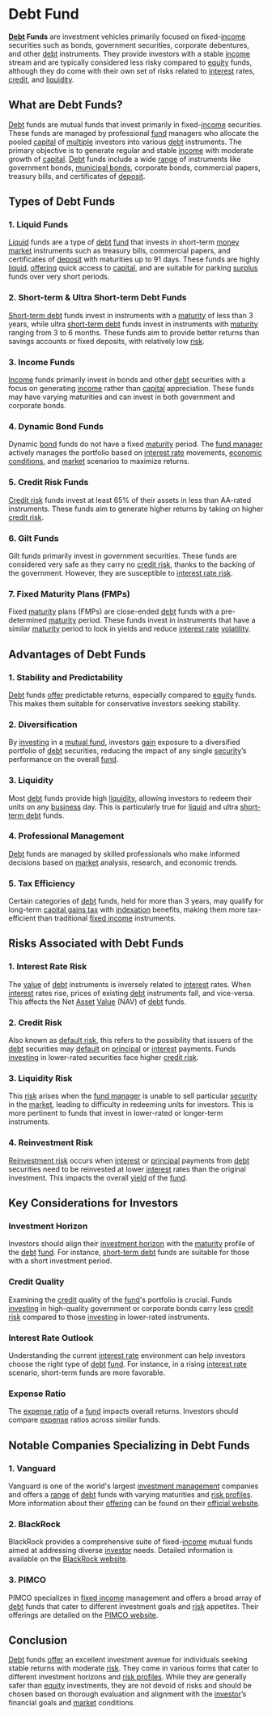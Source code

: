 # Debt Fund

**[Debt](../d/debt.md) Funds** are investment vehicles primarily focused on fixed-[income](../i/income.md) securities such as bonds, government securities, corporate debentures, and other [debt](../d/debt.md) instruments. They provide investors with a stable [income](../i/income.md) stream and are typically considered less risky compared to [equity](../e/equity.md) funds, although they do come with their own set of risks related to [interest](../i/interest.md) rates, [credit](../c/credit.md), and [liquidity](../l/liquidity.md).

## What are Debt Funds?

[Debt](../d/debt.md) funds are mutual funds that invest primarily in fixed-[income](../i/income.md) securities. These funds are managed by professional [fund](../f/fund.md) managers who allocate the pooled [capital](../c/capital.md) of [multiple](../m/multiple.md) investors into various [debt](../d/debt.md) instruments. The primary objective is to generate regular and stable [income](../i/income.md) with moderate growth of [capital](../c/capital.md). [Debt](../d/debt.md) funds include a wide [range](../r/range.md) of instruments like government bonds, [municipal bonds](../m/municipal_bonds.md), corporate bonds, commercial papers, treasury bills, and certificates of [deposit](../d/deposit.md).

## Types of Debt Funds

### 1. **Liquid Funds**

[Liquid](../l/liquid.md) funds are a type of [debt](../d/debt.md) [fund](../f/fund.md) that invests in short-term [money market](../m/money_market.md) instruments such as treasury bills, commercial papers, and certificates of [deposit](../d/deposit.md) with maturities up to 91 days. These funds are highly [liquid](../l/liquid.md), [offering](../o/offering.md) quick access to [capital](../c/capital.md), and are suitable for parking [surplus](../s/surplus.md) funds over very short periods.

### 2. **Short-term & Ultra Short-term Debt Funds**

[Short-term debt](../s/short-term_debt.md) funds invest in instruments with a [maturity](../m/maturity.md) of less than 3 years, while ultra [short-term debt](../s/short-term_debt.md) funds invest in instruments with [maturity](../m/maturity.md) ranging from 3 to 6 months. These funds aim to provide better returns than savings accounts or fixed deposits, with relatively low [risk](../r/risk.md).

### 3. **Income Funds**

[Income](../i/income.md) funds primarily invest in bonds and other [debt](../d/debt.md) securities with a focus on generating [income](../i/income.md) rather than [capital](../c/capital.md) appreciation. These funds may have varying maturities and can invest in both government and corporate bonds.

### 4. **Dynamic Bond Funds**

Dynamic [bond](../b/bond.md) funds do not have a fixed [maturity](../m/maturity.md) period. The [fund manager](../f/fund_manager.md) actively manages the portfolio based on [interest rate](../i/interest_rate.md) movements, [economic conditions](../e/economic_conditions.md), and [market](../m/market.md) scenarios to maximize returns.

### 5. **Credit Risk Funds**

[Credit risk](../c/credit_risk.md) funds invest at least 65% of their assets in less than AA-rated instruments. These funds aim to generate higher returns by taking on higher [credit risk](../c/credit_risk.md).

### 6. **Gilt Funds**

Gilt funds primarily invest in government securities. These funds are considered very safe as they carry no [credit risk](../c/credit_risk.md), thanks to the backing of the government. However, they are susceptible to [interest rate risk](../i/interest_rate_risk.md).

### 7. **Fixed Maturity Plans (FMPs)**

Fixed [maturity](../m/maturity.md) plans (FMPs) are close-ended [debt](../d/debt.md) funds with a pre-determined [maturity](../m/maturity.md) period. These funds invest in instruments that have a similar [maturity](../m/maturity.md) period to lock in yields and reduce [interest rate](../i/interest_rate.md) [volatility](../v/volatility.md).

## Advantages of Debt Funds

### **1. Stability and Predictability**

[Debt](../d/debt.md) funds [offer](../o/offer.md) predictable returns, especially compared to [equity](../e/equity.md) funds. This makes them suitable for conservative investors seeking stability.

### **2. Diversification**

By [investing](../i/investing.md) in a [mutual fund](../m/mutual_fund.md), investors [gain](../g/gain.md) exposure to a diversified portfolio of [debt](../d/debt.md) securities, reducing the impact of any single [security](../s/security.md)’s performance on the overall [fund](../f/fund.md).

### **3. Liquidity**

Most [debt](../d/debt.md) funds provide high [liquidity](../l/liquidity.md), allowing investors to redeem their units on any [business](../b/business.md) day. This is particularly true for [liquid](../l/liquid.md) and ultra [short-term debt](../s/short-term_debt.md) funds.

### **4. Professional Management**

[Debt](../d/debt.md) funds are managed by skilled professionals who make informed decisions based on [market](../m/market.md) analysis, research, and economic trends.

### **5. Tax Efficiency**

Certain categories of [debt](../d/debt.md) funds, held for more than 3 years, may qualify for long-term [capital gains tax](../c/capital_gains_tax.md) with [indexation](../i/indexation.md) benefits, making them more tax-efficient than traditional [fixed income](../f/fixed_income.md) instruments.

## Risks Associated with Debt Funds

### **1. Interest Rate Risk**

The [value](../v/value.md) of [debt](../d/debt.md) instruments is inversely related to [interest](../i/interest.md) rates. When [interest](../i/interest.md) rates rise, prices of existing [debt](../d/debt.md) instruments fall, and vice-versa. This affects the Net [Asset](../a/asset.md) [Value](../v/value.md) (NAV) of [debt](../d/debt.md) funds.

### **2. Credit Risk**

Also known as [default risk](../d/default_risk.md), this refers to the possibility that issuers of the [debt](../d/debt.md) securities may [default](../d/default.md) on [principal](../p/principal.md) or [interest](../i/interest.md) payments. Funds [investing](../i/investing.md) in lower-rated securities face higher [credit risk](../c/credit_risk.md).

### **3. Liquidity Risk**

This [risk](../r/risk.md) arises when the [fund manager](../f/fund_manager.md) is unable to sell particular [security](../s/security.md) in the [market](../m/market.md), leading to difficulty in redeeming units for investors. This is more pertinent to funds that invest in lower-rated or longer-term instruments.

### **4. Reinvestment Risk**

[Reinvestment risk](../r/reinvestment_risk.md) occurs when [interest](../i/interest.md) or [principal](../p/principal.md) payments from [debt](../d/debt.md) securities need to be reinvested at lower [interest](../i/interest.md) rates than the original investment. This impacts the overall [yield](../y/yield.md) of the [fund](../f/fund.md).

## Key Considerations for Investors

### **Investment Horizon**

Investors should align their [investment horizon](../i/investment_horizon.md) with the [maturity](../m/maturity.md) profile of the [debt](../d/debt.md) [fund](../f/fund.md). For instance, [short-term debt](../s/short-term_debt.md) funds are suitable for those with a short investment period.

### **Credit Quality**

Examining the [credit](../c/credit.md) quality of the [fund](../f/fund.md)'s portfolio is crucial. Funds [investing](../i/investing.md) in high-quality government or corporate bonds carry less [credit risk](../c/credit_risk.md) compared to those [investing](../i/investing.md) in lower-rated instruments.

### **Interest Rate Outlook**

Understanding the current [interest rate](../i/interest_rate.md) environment can help investors choose the right type of [debt](../d/debt.md) [fund](../f/fund.md). For instance, in a rising [interest rate](../i/interest_rate.md) scenario, short-term funds are more favorable.

### **Expense Ratio**

The [expense ratio](../e/expense_ratio.md) of a [fund](../f/fund.md) impacts overall returns. Investors should compare [expense](../e/expense.md) ratios across similar funds.

## Notable Companies Specializing in Debt Funds

### **1. Vanguard**

Vanguard is one of the world's largest [investment management](../i/investment_management.md) companies and offers a [range](../r/range.md) of [debt](../d/debt.md) funds with varying maturities and [risk profiles](../r/risk_profiles.md). More information about their [offering](../o/offering.md) can be found on their [official website](https://investor.vanguard.com/mutual-funds/debt).

### **2. BlackRock**

BlackRock provides a comprehensive suite of fixed-[income](../i/income.md) mutual funds aimed at addressing diverse [investor](../i/investor.md) needs. Detailed information is available on the [BlackRock website](https://www.blackrock.com/us/individual/solutions/mutual-funds/fixed-income).

### **3. PIMCO**

PIMCO specializes in [fixed income](../f/fixed_income.md) management and offers a broad array of [debt](../d/debt.md) funds that cater to different investment goals and [risk](../r/risk.md) appetites. Their offerings are detailed on the [PIMCO website](https://www.pimco.com/en-us/investments/mutual-funds/fixed-income).

## Conclusion

[Debt](../d/debt.md) funds [offer](../o/offer.md) an excellent investment avenue for individuals seeking stable returns with moderate [risk](../r/risk.md). They come in various forms that cater to different investment horizons and [risk profiles](../r/risk_profiles.md). While they are generally safer than [equity](../e/equity.md) investments, they are not devoid of risks and should be chosen based on thorough evaluation and alignment with the [investor](../i/investor.md)’s financial goals and [market](../m/market.md) conditions.